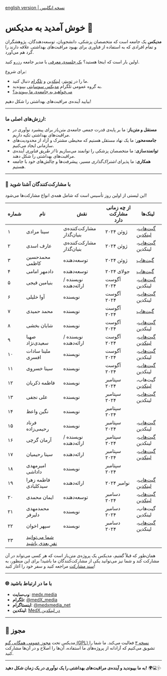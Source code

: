 [english version | نسخه انگلیس](https://github.com/MedX-Media/.github/blob/main/profile/README.md)

# خوش آمدید به مدیکس 🌟

**مدیکس** یک جامعه است که متخصصان پزشکی، دانشجویان، توسعه‌دهندگان، پژوهشگران و تمام افرادی که به استفاده از فناوری برای بهبود مراقبت‌های بهداشتی علاقه دارند را گرد هم می‌آورد.

اولین بار است که اینجا هستید؟ [یک جلسه‌ی معرفی](https://calendly.com/medxmedia1/intro-meetings) با مدیر جامعه رزرو کنید.

برای شروع:

- ما را در [توییتر](https://x.com/MedX_Media)، [لینکدین](https://www.linkedin.com/company/medxstartup) و [تلگرام](https://t.me/MedX_Media) دنبال کنید.
- به گروه عمومی تلگرام [مدیکس سوسایتی](https://t.me/+Q3hJZwT1vWM2N2Q0) بپیوندید.
- [می‌خواهید به جامعه‌ی ما بپیوندید؟](https://docs.google.com/forms/d/e/1FAIpQLSchy8Nra0ybRNamdficPhiwwv11_py6OKZAfjQFczpLP2tyUg/viewform?usp=sharing)

بیایید آینده‌ی مراقبت‌های بهداشتی را شکل دهیم!

---

### ارزش‌های اصلی ما:

- **مستقل و متن‌باز**: ما بر پایه‌ی قدرت جمعی جامعه‌ی *متن‌باز* برای پیشبرد نوآوری در مراقبت‌های بهداشتی تکیه داریم.
- **جامعه‌محور**: ما یک نهاد *مستقل* هستیم که محیطی مشترک و آزاد از محدودیت‌های سازمانی ایجاد می‌کنیم.
- **توانمندسازی**: ما متخصصان پزشکی را توانمند می‌سازیم تا *از طریق فناوری* آینده‌ی مراقبت‌های بهداشتی را شکل دهند.
- **همکاری**: ما پذیرای *اشتراک‌گذاری* مسیر، پیشرفت‌ها و چالش‌های خود با جامعه هستیم.

---

### 👥 با مشارکت‌کنندگان آشنا شوید

این لیستی از اولین روز تأسیس است که شامل همه‌ی انواع مشارکت‌ها می‌شود!

| شماره | نام                       | نقش                   | از چه زمانی مشارکت دارد | لینک‌ها                 |
|------|---------------------------|----------------------|----------------------|----------------------|
| ۱    | سینا مرادی                | مشارکت‌کننده‌ی بنیان‌گذار | ژوئن ۲۰۲۴  | [گیت‌هاب](https://github.com/sinusealpha)، [لینکدین](https://www.linkedin.com/in/sinusealpha/) |
| ۲    | عارف اسدی                 | مشارکت‌کننده‌ی بنیان‌گذار | ژوئن ۲۰۲۴  | [گیت‌هاب](https://github.com/aref-asadi)، لینکدین |
| ۳    | محمدحسین کاظمی            | توسعه‌دهنده           | ژوئن ۲۰۲۴  | [گیت‌هاب](https://github.com/hossein-kazzemi) |
| ۴    | دادمهر امامی                    | توسعه‌دهنده           | جولای ۲۰۲۴  | [گیت‌هاب](https://github.com/BDadmehr0) |
| ۵    | بنیامین قیجی              | نویسنده / ارائه‌دهنده  | آگوست ۲۰۲۴  | [گیت‌هاب](https://github.com/BenyGH2003)، لینکدین |
| ۶    | آوا خلیلی                 | نویسنده              | آگوست ۲۰۲۴  | [گیت‌هاب](https://github.com/AvaKhA)، لینکدین |
| ۷    | محمد حمیدی                | نویسنده              | آگوست ۲۰۲۴  | [گیت‌هاب](https://github.com/hamidics50) |
| ۸    | شایان بخشی                | نویسنده              | آگوست ۲۰۲۴  | [گیت‌هاب](https://github.com/ShayanpharmaKUMS)، لینکدین |
| ۹    | صهبا سعیدی‌نژاد           | نویسنده / ارائه‌دهنده  | آگوست ۲۰۲۴  | [گیت‌هاب](https://github.com/saidinejad)، [لینکدین](https://www.linkedin.com/in/sahba-saeidinejad) |
| ۱۰   | ملینا سادات افسری         | نویسنده              | آگوست ۲۰۲۴  | [گیت‌هاب](https://github.com/Melina-Sadat-Afsari)، لینکدین |
| ۱۱   | سینا خسروی                | نویسنده              | آگوست ۲۰۲۴  | [گیت‌هاب](https://github.com/khosravisina)، لینکدین |
| ۱۲   | فاطمه ذکریان              | نویسنده              | سپتامبر ۲۰۲۴  | گیت‌هاب، [لینکدین](https://www.linkedin.com/in/ftme-zakerian/) |
| ۱۳   | علی نجفی                  | نویسنده              | سپتامبر ۲۰۲۴  | [گیت‌هاب](https://github.com/S-AliNajafi)، لینکدین |
| ۱۴   | نگین واعظ                 | نویسنده              | سپتامبر ۲۰۲۴  |   |
| ۱۵   | فرناد رحیمی‌زاده          | نویسنده              | سپتامبر ۲۰۲۴  | [گیت‌هاب](https://github.com/FarnadRahimizadeh)، لینکدین |
| ۱۶   | آرمان گرچی                | نویسنده / ارائه‌دهنده | سپتامبر ۲۰۲۴  | [گیت‌هاب](https://github.com/gorjiarman)، لینکدین |
| ۱۷   | سینا رحیمیان      | ارائه‌دهنده          | سپتامبر ۲۰۲۴  | [گیت‌هاب](https://github.com/srssina)، [لینکدین](https://www.linkedin.com/in/sinarahimian/) |
| ۱۸   | امیرمهدی داداشی           | نویسنده              | سپتامبر ۲۰۲۴  |   |
| ۱۹   | فاطمه زهرا سیدکلبادی      | ارائه‌دهنده          | نوامبر ۲۰۲۴  | [گیت‌هاب](https://github.com/Fatemeh-ZSK)، [لینکدین](https://www.linkedin.com/in/fatemeh-zahra-seyed-kolbadi-606953213/) |
| ۲۰   | ایمان محمدی               | توسعه‌دهنده           | دسامبر ۲۰۲۴  | [گیت‌هاب](https://github.com/Imanm02)، [لینکدین](https://www.linkedin.com/in/imanmohammadi02/) |
| ۲۱   | محمدمهدی دلیر‌فر          | نویسنده              | دسامبر ۲۰۲۴  | گیت‌هاب، لینکدین |
| ۲۲   | سپهر اخوان               | نویسنده              | دسامبر ۲۰۲۴  | [گیت‌هاب](https://github.com/SepehrAkMD)، لینکدین |
| ۲۳   | [شما می‌توانید نفر بعدی باشید](https://docs.google.com/forms/d/e/1FAIpQLSchy8Nra0ybRNamdficPhiwwv11_py6OKZAfjQFczpLP2tyUg/viewform?usp=header) |   |   |   |

همان‌طور که قبلاً گفتیم، مدیکس یک پروژه‌ی متن‌باز است که هر کسی می‌تواند در آن مشارکت کند و شما نیز می‌توانید یکی از مشارکت‌کنندگان ما باشید! برای این منظور، به [سند مشارکت](https://github.com/MedX-Media/MedX/blob/main/CONTRIBUTING.md) مراجعه کنید و سفر خود را آغاز کنید!

---

### 🌐 با ما در ارتباط باشید

- **وب‌سایت**: [medx.media](http://medx.media/)
- **تلگرام**: [@medX_media](https://t.me/MedX_Media)
- **اینستاگرام**: [@medxmedia_net](https://www.instagram.com/medxmedia_net)
- **لینکدین**: [MedX در لینکدین](https://www.linkedin.com/company/medxstartup)

---

## 📜 مجوز

مدیکس تحت [مجوز عمومی همگانی گنو (GPL) نسخه ۳](https://github.com/MedX-Media/MedX?tab=GPL-3.0-1-ov-file#GPL-3.0-1-ov-file) فعالیت می‌کند. ما شما را تشویق می‌کنیم که آزادانه از پروژه‌های ما استفاده، آن‌ها را اصلاح و در آن‌ها مشارکت کنید.

---

**به ما بپیوندید و آینده‌ی مراقبت‌های بهداشتی را یک نوآوری در یک زمان شکل دهید!** 🌍💻🩺

